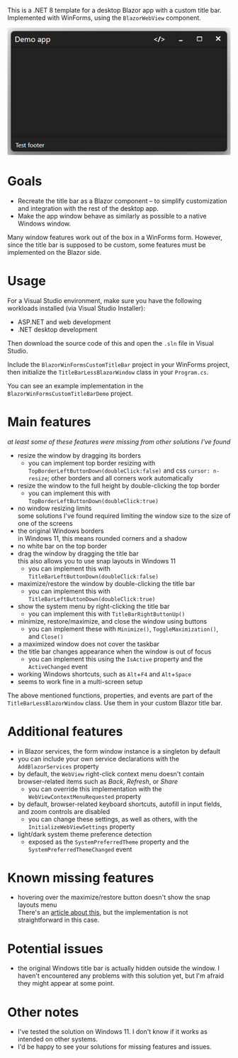 This is a .NET 8 template for a desktop Blazor app with a custom title bar.\
Implemented with WinForms, using the `BlazorWebView` component.

![Preview window](readme-images/preview.png)

# Goals
- Recreate the title bar as a Blazor component – to simplify customization and integration with the rest of the desktop app.
- Make the app window behave as similarly as possible to a native Windows window.

Many window features work out of the box in a WinForms form. However, since the title bar is supposed to be custom, some features must be implemented on the Blazor side.

# Usage
For a Visual Studio environment, make sure you have the following workloads installed (via Visual Studio Installer):
- ASP.NET and web development
- .NET desktop development

Then download the source code of this and open the `.sln` file in Visual Studio.

Include the `BlazorWinFormsCustomTitleBar` project in your WinForms project, then initialize the `TitleBarLessBlazorWindow` class in your `Program.cs`.

You can see an example implementation in the `BlazorWinFormsCustomTitleBarDemo` project.

# Main features
*at least some of these features were missing from other solutions I've found*
- resize the window by dragging its borders
  - you can implement top border resizing with `TopBorderLeftButtonDown(doubleClick:false)` and css `cursor: n-resize`; other borders and all corners work automatically
- resize the window to the full height by double-clicking the top border
  - you can implement this with `TopBorderLeftButtonDown(doubleClick:true)`
- no window resizing limits\
  some solutions I've found required limiting the window size to the size of one of the screens
- the original Windows borders\
  in Windows 11, this means rounded corners and a shadow 
- no white bar on the top border
- drag the window by dragging the title bar\
  this also allows you to use snap layouts in Windows 11
  - you can implement this with `TitleBarLeftButtonDown(doubleClick:false)`
- maximize/restore the window by double-clicking the title bar
  - you can implement this with `TitleBarLeftButtonDown(doubleClick:true)`
- show the system menu by right-clicking the title bar
  - you can implement this with `TitleBarRightButtonUp()`
- minimize, restore/maximize, and close the window using buttons
  - you can implement these with `Minimize()`, `ToggleMaximization()`, and `Close()`
- a maximized window does not cover the taskbar
- the title bar changes appearance when the window is out of focus
  - you can implement this using the `IsActive` property and the `ActiveChanged` event
- working Windows shortcuts, such as `Alt`+`F4` and `Alt`+`Space`
- seems to work fine in a multi-screen setup

The above mentioned functions, properties, and events are part of the `TitleBarLessBlazorWindow` class. Use them in your custom Blazor title bar.

# Additional features
- in Blazor services, the form window instance is a singleton by default
- you can include your own service declarations with the `AddBlazorServices` property
- by default, the `WebView` right-click context menu doesn't contain browser-related items such as *Back*, *Refresh*, or *Share*
  - you can override this implementation with the `WebViewContextMenuRequested` property
- by default, browser-related keyboard shortcuts, autofill in input fields, and zoom controls are disabled
  - you can change these settings, as well as others, with the `InitializeWebViewSettings` property
- light/dark system theme preference detection
  - exposed as the `SystemPreferredTheme` property and the `SystemPreferredThemeChanged` event

# Known missing features
- hovering over the maximize/restore button doesn't show the snap layouts menu\
  There's an [article about this](https://learn.microsoft.com/en-us/windows/apps/desktop/modernize/ui/apply-snap-layout-menu), but the implementation is not straightforward in this case.

# Potential issues
- the original Windows title bar is actually hidden outside the window. I haven't encountered any problems with this solution yet, but I'm afraid they might appear at some point.

# Other notes
- I've tested the solution on Windows 11. I don't know if it works as intended on other systems.
- I'd be happy to see your solutions for missing features and issues.
